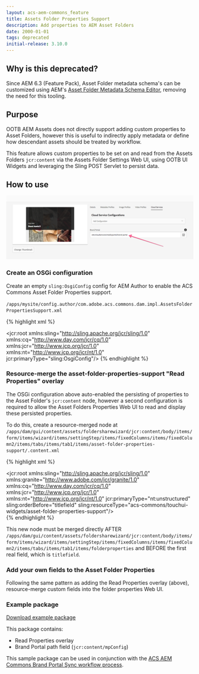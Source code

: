 ```yaml
---
layout: acs-aem-commons_feature
title: Assets Folder Properties Support
description: Add properties to AEM Asset Folders
date: 2000-01-01
tags: deprecated
initial-release: 3.10.0
---
```


## Why is this deprecated?

Since AEM 6.3 (Feature Pack), Asset Folder metadata schema's can be customized using AEM's [Asset Folder Metadata Schema Editor](https://helpx.adobe.com/experience-manager/6-3/assets/using/folder-metadata-schema.html), removing the need for this tooling.


## Purpose

OOTB AEM Assets does not directly support adding custom properties to Asset Folders, however this is useful to indirectly apply metadata or define how descendant assets should be treated by workflow.

This feature allows custom properties to be set on and read from the Assets Folders `jcr:content` via the Assets Folder Settings Web UI,
using OOTB UI Widgets and leveraging the Sling POST Servlet to persist data.

## How to use

![Asset Folder Properties Support](./images/folder-properties.png)

### Create an OSGi configuration
 
Create an empty `sling:OsgiConfig` config for AEM Author to enable the ACS Commons Asset Folder Properties support.

`/apps/mysite/config.author/com.adobe.acs.commons.dam.impl.AssetsFolderPropertiesSupport.xml`

{% highlight xml %}
<?xml version="1.0" encoding="UTF-8"?>
<jcr:root xmlns:sling="http://sling.apache.org/jcr/sling/1.0" xmlns:cq="http://www.day.com/jcr/cq/1.0" xmlns:jcr="http://www.jcp.org/jcr/1.0" xmlns:nt="http://www.jcp.org/jcr/nt/1.0"
    jcr:primaryType="sling:OsgiConfig"/>
{% endhighlight %}

### Resource-merge the asset-folder-properties-support "Read Properties" overlay

The OSGi configuration above auto-enabled the persisting of properties to the Asset Folder's `jcr:content` node, 
however a second configuration is required to allow the Asset Folders Properties Web UI to read and display these persisted properties.

To do this, create a resource-merged node at `/apps/dam/gui/content/assets/foldersharewizard/jcr:content/body/items/form/items/wizard/items/settingStep/items/fixedColumns/items/fixedColumn2/items/tabs/items/tab1/items/asset-folder-properties-support/.content.xml`

{% highlight xml %}
<?xml version="1.0" encoding="UTF-8"?>
<jcr:root xmlns:sling="http://sling.apache.org/jcr/sling/1.0" xmlns:granite="http://www.adobe.com/jcr/granite/1.0" xmlns:cq="http://www.day.com/jcr/cq/1.0" xmlns:jcr="http://www.jcp.org/jcr/1.0" xmlns:nt="http://www.jcp.org/jcr/nt/1.0"
    jcr:primaryType="nt:unstructured"
    sling:orderBefore="titlefield"
    sling:resourceType="acs-commons/touchui-widgets/asset-folder-properties-support"/>                                                                   
{% endhighlight %}

This new node must be merged directly AFTER `/apps/dam/gui/content/assets/foldersharewizard/jcr:content/body/items/form/items/wizard/items/settingStep/items/fixedColumns/items/fixedColumn2/items/tabs/items/tab1/items/folderproperties` and BEFORE the first real field, which is `titlefield`.

### Add your own fields to the Asset Folder Properties

Following the same pattern as adding the Read Properties overlay (above), resource-merge custom fields into the folder properties Web UI.

### Example package

[Download example package](./acs-aem-commons-assets-folder-properties-support-1.0.0.zip)

This package contains:

* Read Properties overlay
* Brand Portal path field (`jcr:content/mpConfig`)

This sample package can be used in conjunction with the [ACS AEM Commons Brand Portal Sync workflow process](/acs-aem-commons/features/workflow-processes/brand-portal/index.html).